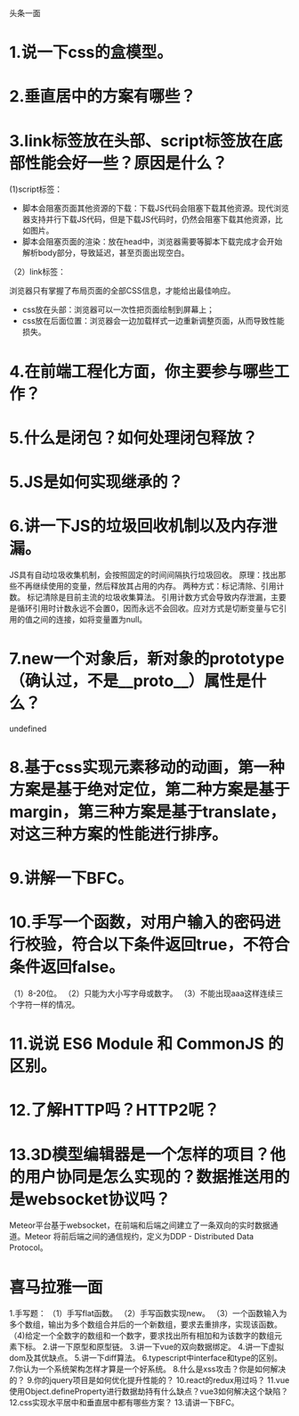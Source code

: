 头条一面

# 1.说一下css的盒模型。

# 2.垂直居中的方案有哪些？

# 3.link标签放在头部、script标签放在底部性能会好一些？原因是什么？

(1)script标签：

- 脚本会阻塞页面其他资源的下载：下载JS代码会阻塞下载其他资源。现代浏览器支持并行下载JS代码，但是下载JS代码时，仍然会阻塞下载其他资源，比如图片。
- 脚本会阻塞页面的渲染：放在head中，浏览器需要等脚本下载完成才会开始解析body部分，导致延迟，甚至页面出现空白。

（2）link标签：

浏览器只有掌握了布局页面的全部CSS信息，才能给出最佳响应。
- css放在头部：浏览器可以一次性把页面绘制到屏幕上；
- css放在后面位置：浏览器会一边加载样式一边重新调整页面，从而导致性能损失。

# 4.在前端工程化方面，你主要参与哪些工作？

# 5.什么是闭包？如何处理闭包释放？

# 5.JS是如何实现继承的？

# 6.讲一下JS的垃圾回收机制以及内存泄漏。

JS具有自动垃圾收集机制，会按照固定的时间间隔执行垃圾回收。
原理：找出那些不再继续使用的变量，然后释放其占用的内存。
两种方式：标记清除、引用计数。
标记清除是目前主流的垃圾收集算法。
引用计数方式会导致内存泄漏，主要是循环引用时计数永远不会置0，因而永远不会回收。应对方式是切断变量与它引用的值之间的连接，如将变量置为null。

# 7.new一个对象后，新对象的prototype（确认过，不是__proto__）属性是什么？

undefined

# 8.基于css实现元素移动的动画，第一种方案是基于绝对定位，第二种方案是基于margin，第三种方案是基于translate，对这三种方案的性能进行排序。

# 9.讲解一下BFC。

# 10.手写一个函数，对用户输入的密码进行校验，符合以下条件返回true，不符合条件返回false。

（1）8-20位。
（2）只能为大小写字母或数字。
（3）不能出现aaa这样连续三个字符一样的情况。

# 11.说说 ES6 Module 和 CommonJS 的区别。

# 12.了解HTTP吗？HTTP2呢？

# 13.3D模型编辑器是一个怎样的项目？他的用户协同是怎么实现的？数据推送用的是websocket协议吗？

Meteor平台基于websocket，在前端和后端之间建立了一条双向的实时数据通道。Meteor 将前后端之间的通信规约，定义为DDP - Distributed Data Protocol。

# 喜马拉雅一面
1.手写题：
（1）手写flat函数。
（2）手写函数实现new。
（3）一个函数输入为多个数组，输出为多个数组合并后的一个新数组，要求去重排序，实现该函数。
（4)给定一个全数字的数组和一个数字，要求找出所有相加和为该数字的数组元素下标。
2.讲一下原型和原型链。
3.讲一下vue的双向数据绑定。
4.讲一下虚拟dom及其优缺点。
5.讲一下diff算法。
6.typescript中interface和type的区别。
7.你认为一个系统架构怎样才算是一个好系统。
8.什么是xss攻击？你是如何解决的？
9.你的jquery项目是如何优化提升性能的？
10.react的redux用过吗？
11.vue使用Object.defineProperty进行数据劫持有什么缺点？vue3如何解决这个缺陷？
12.css实现水平居中和垂直居中都有哪些方案？
13.请讲一下BFC。
